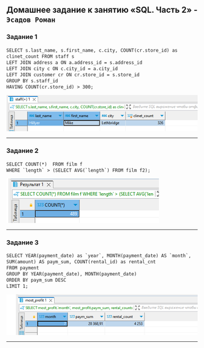 Домашнее задание к занятию «SQL. Часть 2» - `Эсадов Роман`
---
### Задание 1
```
SELECT s.last_name, s.first_name, c.city, COUNT(cr.store_id) as clinet_count FROM staff s 
LEFT JOIN address a ON a.address_id = s.address_id 
LEFT JOIN city c ON c.city_id = a.city_id
LEFT JOIN customer cr ON cr.store_id = s.store_id
GROUP BY s.staff_id
HAVING COUNT(cr.store_id) > 300;
```
![Задание 1](https://github.com/BeastieBoy93/sdb-homeworks/blob/sdbsql-24/SQL4_1.png)

---
### Задание 2
```
SELECT COUNT(*)  FROM film f
WHERE `length` > (SELECT AVG(`length`) FROM film f2);
```
![Задание 2](https://github.com/BeastieBoy93/sdb-homeworks/blob/sdbsql-24/SQL4_2.png)

---
### Задание 3
```
SELECT YEAR(payment_date) as `year`, MONTH(payment_date) AS `month`, SUM(amount) AS paym_sum, COUNT(rental_id) as rental_cnt 
FROM payment
GROUP BY YEAR(payment_date), MONTH(payment_date)
ORDER BY paym_sum DESC
LIMIT 1;
```
![Задание 3](https://github.com/BeastieBoy93/sdb-homeworks/blob/sdbsql-24/SQL4_3.png)

---
